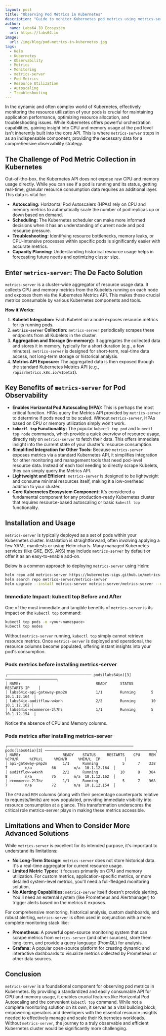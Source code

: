 ```yaml
---
layout: post
title: "Observing Pod Metrics in Kubernetes"
description: "Guide to monitor Kubernetes pod metrics using metrics-server for resource optimization, autoscaling, and troubleshooting"
author:
  name: Labs64.IO Ecosystem
  url: https://labs64.io
image:
  url: /img/blog/pod-metrics-in-kubernetes.jpg
tags:
  - Helm
  - Kubernetes
  - Observability
  - Metrics
  - Monitoring
  - metrics-server
  - Pod Metrics
  - Resource Utilization
  - Autoscaling
  - Troubleshooting
---
```


In the dynamic and often complex world of Kubernetes, effectively monitoring the resource utilization of your pods is crucial for maintaining application performance, optimizing resource allocation, and troubleshooting issues. While Kubernetes offers powerful orchestration capabilities, gaining insight into CPU and memory usage at the pod level isn't inherently built into the core API. This is where `metrics-server` steps in as an indispensable component, providing the necessary data for a comprehensive observability strategy.

## The Challenge of Pod Metric Collection in Kubernetes

Out-of-the-box, the Kubernetes API does not expose raw CPU and memory usage directly. While you can see if a pod is running and its status, getting real-time, granular resource consumption data requires an additional layer. This data is vital for:

* **Autoscaling:** Horizontal Pod Autoscalers (HPAs) rely on CPU and memory metrics to automatically scale the number of pod replicas up or down based on demand.
* **Scheduling:** The Kubernetes scheduler can make more informed decisions when it has an understanding of current node and pod resource pressure.
* **Troubleshooting:** Identifying resource bottlenecks, memory leaks, or CPU-intensive processes within specific pods is significantly easier with accurate metrics.
* **Capacity Planning:** Understanding historical resource usage helps in forecasting future needs and optimizing cluster size.

## Enter `metrics-server`: The De Facto Solution

`metrics-server` is a cluster-wide aggregator of resource usage data. It collects CPU and memory metrics from the Kubelets running on each node and exposes them via the Kubernetes Metrics API. This makes these crucial metrics consumable by various Kubernetes components and tools.

**How it Works:**

1.  **Kubelet Integration:** Each Kubelet on a node exposes resource metrics for its running pods.
2.  **`metrics-server` Collection:** `metrics-server` periodically scrapes these endpoints from all Kubelets in the cluster.
3.  **Aggregation and Storage (in-memory):** It aggregates the collected data and stores it in memory, typically for a short duration (e.g., a few minutes). `metrics-server` is designed for short-term, real-time data access, not long-term storage or historical analysis.
4.  **Metrics API Exposure:** The aggregated data is then exposed through the standard Kubernetes Metrics API (e.g., `/apis/metrics.k8s.io/v1beta1`).

## Key Benefits of `metrics-server` for Pod Observability

* **Enables Horizontal Pod Autoscaling (HPA):** This is perhaps the most critical function. HPAs query the Metrics API provided by `metrics-server` to determine if pods need to be scaled. Without `metrics-server`, HPAs based on CPU or memory utilization simply won't work.
* **`kubectl top` Functionality:** The popular `kubectl top pod` and `kubectl top node` commands, which provide a quick overview of resource usage, directly rely on `metrics-server` to fetch their data. This offers immediate insight into the current state of your cluster's resource consumption.
* **Simplified Integration for Other Tools:** Because `metrics-server` exposes metrics via a standard Kubernetes API, it simplifies integration for other monitoring and management tools that need pod-level resource data. Instead of each tool needing to directly scrape Kubelets, they can simply query the Metrics API.
* **Lightweight and Efficient:** `metrics-server` is designed to be lightweight and consume minimal resources itself, making it a low-overhead addition to your cluster.
* **Core Kubernetes Ecosystem Component:** It's considered a fundamental component for any production-ready Kubernetes cluster that requires resource-based autoscaling or basic `kubectl top` functionality.

## Installation and Usage

`metrics-server` is typically deployed as a set of pods within your Kubernetes cluster. Installation is straightforward, often involving applying a few YAML manifests or using Helm charts.
Many managed Kubernetes services (like GKE, EKS, AKS) may include `metrics-server` by default or offer it as an easy-to-enable add-on.

Below is a common approach to deploying `metrics-server` using Helm:
```bash
helm repo add metrics-server https://kubernetes-sigs.github.io/metrics-server/
helm search repo metrics-server/metrics-server
helm upgrade --install metrics-server metrics-server/metrics-server --namespace tools --create-namespace
```

### Immediate Impact: kubectl top Before and After

One of the most immediate and tangible benefits of `metrics-server` is its impact on the `kubectl top` command:

```bash
kubectl top pods -n <your-namespace>
kubectl top nodes
```

Without `metrics-server` running, `kubectl top` simply cannot retrieve resource metrics.
Once `metrics-server` is deployed and operational, the resource columns become populated, offering instant insights into your pod's consumption.

### Pods metrics before installing metrics-server

```
┌────────────────────────────────────── pods(labs64io)[3] ───────────────────────┐
│ NAME↑                                  READY      STATUS        RESTARTS IP    │
│ labs64io-api-gateway-pmp2n             1/1        Running       5 10.1.12.164  │
│ labs64io-auditflow-w4xnh               2/2        Running       10 10.1.12.162 │
│ labs64io-ecommerce-2l7hz               1/1        Running       5 10.1.12.154  │
```

Notice the absence of CPU and Memory columns.

### Pods metrics after installing metrics-server

```
┌───────────────────────────────────────────────────────── pods(labs64io)[3] ──────────────────────────────────────────────────┐
│ NAME↑                   READY    STATUS     RESTARTS    CPU    MEM     %CPU/R     %CPU/L     %MEM/R     %MEM/L  IP           │
│ api-gateway-pmp2n       1/1      Running           5      7    338          7        n/a         66        n/a  10.1.12.164  │
│ auditflow-w4xnh         2/2      Running          10      8    384          8        n/a         75        n/a  10.1.12.162  │
│ ecommerce-2l7hz         1/1      Running           5      7    368          7        n/a         72        n/a  10.1.12.154  │
```

The `CPU` and `MEM` columns (along with their percentage counterparts relative to requests/limits) are now populated, providing immediate visibility into resource consumption at a glance. This transformation underscores the critical role metrics-server plays in making these metrics accessible.

## Limitations and When to Consider More Advanced Solutions

While `metrics-server` is excellent for its intended purpose, it's important to understand its limitations:

* **No Long-Term Storage:** `metrics-server` does not store historical data. It's a real-time aggregator for current resource usage.
* **Limited Metric Types:** It focuses primarily on CPU and memory utilization. For custom metrics, application-specific metrics, or more detailed system-level metrics, you'll need a full-fledged monitoring solution.
* **No Alerting Capabilities:** `metrics-server` itself doesn't provide alerting. You'll need an external system (like Prometheus and Alertmanager) to trigger alerts based on the metrics it exposes.

For comprehensive monitoring, historical analysis, custom dashboards, and robust alerting, `metrics-server` is often used in conjunction with a more complete monitoring stack like:

* **Prometheus:** A powerful open-source monitoring system that can scrape metrics from `metrics-server` (and other sources), store them long-term, and provide a query language (PromQL) for analysis.
* **Grafana:** A popular open-source platform for creating dynamic and interactive dashboards to visualize metrics collected by Prometheus or other data sources.

## Conclusion

`metrics-server` is a foundational component for observing pod metrics in Kubernetes. By providing a standardized and easily consumable API for CPU and memory usage, it enables crucial features like Horizontal Pod Autoscaling and the convenient `kubectl top` command. While not a complete monitoring solution on its own, it serves as a vital building block, empowering operators and developers with the essential resource insights needed to effectively manage and scale their Kubernetes workloads. Without `metrics-server`, the journey to a truly observable and efficient Kubernetes cluster would be significantly more challenging.
